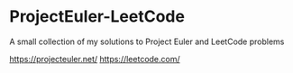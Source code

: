 # ProjectEuler-LeetCode
A small collection of my solutions to Project Euler and LeetCode problems

https://projecteuler.net/
https://leetcode.com/
